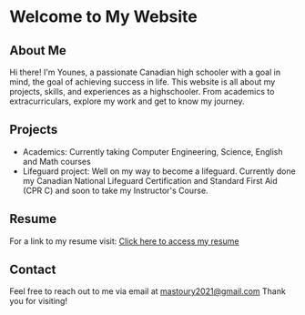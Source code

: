 # Welcome to My Website

## About Me
Hi there! I'm Younes, a passionate Canadian high schooler with a goal in mind, the goal of achieving success in life.
This website is all about my projects, skills, and experiences as a highschooler. From academics to extracurriculars, explore my work and get to know my journey.

## Projects
- Academics: Currently taking Computer Engineering, Science, English and Math courses
- Lifeguard project: Well on my way to become a lifeguard. Currently done my Canadian National Lifeguard Certification and Standard First Aid (CPR C) and soon to take my Instructor's Course.

## Resume
For a link to my resume visit:
<a href="https://view.officeapps.live.com/op/view.aspx?src=https:%2F%2Fraw.githubusercontent.com%2FYounesMastour%2FYounesMastour.github.io%2Frefs%2Fheads%2Fmain%2FYounes%2520Resume.docx&wdOrigin=BROWSELINK" target="_blank">Click here to access my resume</a>


## Contact
Feel free to reach out to me via email at mastoury2021@gmail.com
Thank you for visiting!

